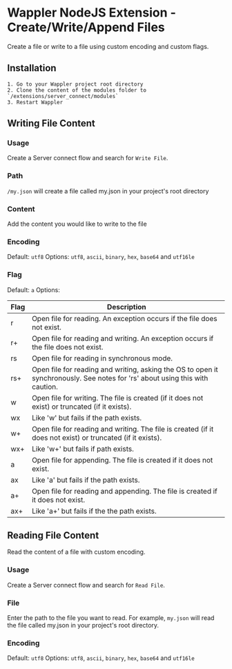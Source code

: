 # Wappler NodeJS Extension - Create/Write/Append Files

Create a file or write to a file using custom encoding and custom flags.


## Installation

    1. Go to your Wappler project root directory
    2. Clone the content of the modules folder to `/extensions/server_connect/modules`
    3. Restart Wappler

## Writing File Content 
### Usage

Create a Server connect flow and search for `Write File`.

### Path

`/my.json` will create a file called my.json in your project's root directory

### Content

Add the content you would like to write to the file

### Encoding

Default: `utf8`
Options: `utf8`, `ascii`, `binary`, `hex`, `base64` and `utf16le`

### Flag

Default: `a`
Options:

|Flag|	Description|
| ------------- | ------------- |
|r|	Open file for reading. An exception occurs if the file does not exist.|
|r+	|Open file for reading and writing. An exception occurs if the file does not exist.|
|rs	|Open file for reading in synchronous mode.|
|rs+|	Open file for reading and writing, asking the OS to open it synchronously. See notes for 'rs' about using this with caution.|
|w	|Open file for writing. The file is created (if it does not exist) or truncated (if it exists).|
|wx	|Like 'w' but fails if the path exists.|
|w+|	Open file for reading and writing. The file is created (if it does not exist) or truncated (if it exists).|
|wx+|	Like 'w+' but fails if path exists.|
|a|	Open file for appending. The file is created if it does not exist.|
|ax	|Like 'a' but fails if the path exists.|
|a+|	Open file for reading and appending. The file is created if it does not exist.|
|ax+|	Like 'a+' but fails if the the path exists.|

## Reading File Content

Read the content of a file with custom encoding.

### Usage

Create a Server connect flow and search for `Read File`.

### File

Enter the path to the file you want to read. For example, `my.json` will read the file called my.json in your project's root directory.

### Encoding

Default: `utf8`
Options: `utf8`, `ascii`, `binary`, `hex`, `base64` and `utf16le`
